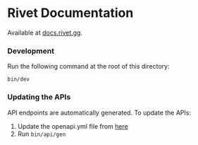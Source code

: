 # Rivet Documentation

Available at [docs.rivet.gg](https://docs.rivet.gg).

### Development

Run the following command at the root of this directory:

```
bin/dev
```

### Updating the APIs

API endpoints are automatically generated. To update the APIs:

1. Update the openapi.yml file from [here](https://github.com/rivet-gg/rivet-openapi)
1. Run `bin/api/gen`

